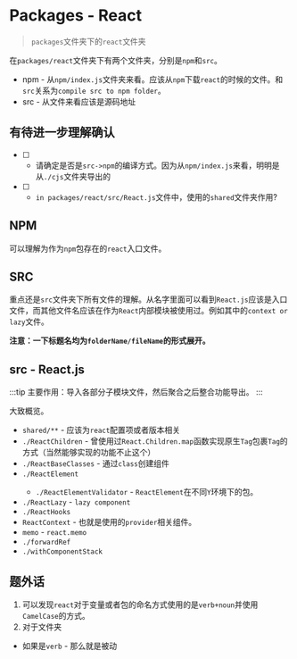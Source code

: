 # Packages - React
> `packages`文件夹下的`react`文件夹

在`packages/react`文件夹下有两个文件夹，分别是`npm`和`src`。

* npm - 从`npm/index.js`文件夹来看。应该从`npm`下载`react`的时候的文件。和`src`关系为`compile src to npm folder`。
* src - 从文件来看应该是源码地址

## 有待进一步理解确认

* [ ] - 请确定是否是`src->npm`的编译方式。因为从`npm/index.js`来看，明明是从`./cjs`文件夹导出的
* [ ] - `in packages/react/src/React.js`文件中，使用的`shared`文件夹作用?

## NPM

可以理解为作为`npm`包存在的`react`入口文件。

## SRC

重点还是`src`文件夹下所有文件的理解。从名字里面可以看到`React.js`应该是入口文件，而其他文件名应该在作为`React`内部模块被使用过。例如其中的`context or lazy`文件。

**注意：一下标题名均为`folderName/fileName`的形式展开。**

## src - React.js

:::tip
主要作用：导入各部分子模块文件，然后聚合之后整合功能导出。
:::

大致概览。

* `shared/**` - 应该为`react`配置项或者版本相关
* `./ReactChildren` - 曾使用过`React.Children.map`函数实现原生`Tag`包裹`Tag`的方式（当然能够实现的功能不止这个）
* `./ReactBaseClasses` - 通过`class`创建组件
* `./ReactElement`<Badge text="不曾使用" />
  * `./ReactElementValidator` - `ReactElement`在不同`Y`环境下的包。
* `./ReactLazy` - `lazy component`
* `./ReactHooks`<Badge text="高级功能" /> <Badge text="不曾使用" />
* `ReactContext`<Badge text="高级功能" /> <Badge text="需要理解" /> - 也就是使用的`provider`相关组件。
* `memo` - `react.memo`
* `./forwardRef`<Badge text="高级功能" /> <Badge text="需要理解" />
* `./withComponentStack`<Badge text="不曾使用" />

## 题外话

1. 可以发现`react`对于变量或者包的命名方式使用的是`verb+noun`并使用`CamelCase`的方式。
2. 对于文件夹
  * 如果是`verb` - 那么就是被动
